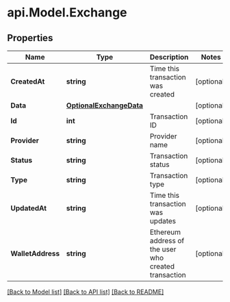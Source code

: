 # api.Model.Exchange

## Properties

Name | Type | Description | Notes
------------ | ------------- | ------------- | -------------
**CreatedAt** | **string** | Time this transaction was created | [optional] 
**Data** | [**OptionalExchangeData**](OptionalExchangeData.md) |  | [optional] 
**Id** | **int** | Transaction ID | [optional] 
**Provider** | **string** | Provider name | [optional] 
**Status** | **string** | Transaction status | [optional] 
**Type** | **string** | Transaction type | [optional] 
**UpdatedAt** | **string** | Time this transaction was updates | [optional] 
**WalletAddress** | **string** | Ethereum address of the user who created transaction | [optional] 

[[Back to Model list]](../README.md#documentation-for-models) [[Back to API list]](../README.md#documentation-for-api-endpoints) [[Back to README]](../README.md)

